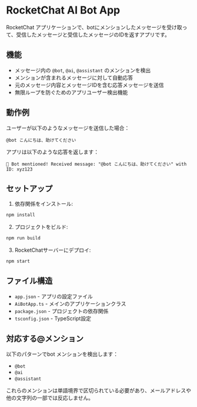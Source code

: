 # RocketChat AI Bot App

RocketChat アプリケーションで、botにメンションしたメッセージを受け取って、受信したメッセージと受信したメッセージのIDを返すアプリです。

## 機能

- メッセージ内の `@bot`, `@ai`, `@assistant` のメンションを検出
- メンションが含まれるメッセージに対して自動応答
- 元のメッセージ内容とメッセージIDを含む応答メッセージを送信
- 無限ループを防ぐためのアプリユーザー検出機能

## 動作例

ユーザーが以下のようなメッセージを送信した場合：
```
@bot こんにちは、助けてください
```

アプリは以下のような応答を返します：
```
🤖 Bot mentioned! Received message: "@bot こんにちは、助けてください" with ID: xyz123
```

## セットアップ

1. 依存関係をインストール:
```bash
npm install
```

2. プロジェクトをビルド:
```bash
npm run build
```

3. RocketChatサーバーにデプロイ:
```bash
npm start
```

## ファイル構造

- `app.json` - アプリの設定ファイル
- `AiBotApp.ts` - メインのアプリケーションクラス
- `package.json` - プロジェクトの依存関係
- `tsconfig.json` - TypeScript設定

## 対応する@メンション

以下のパターンでbot メンションを検出します：
- `@bot`
- `@ai` 
- `@assistant`

これらのメンションは単語境界で区切られている必要があり、メールアドレスや他の文字列の一部では反応しません。
